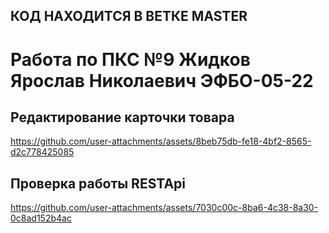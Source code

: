 ## КОД НАХОДИТСЯ В ВЕТКЕ MASTER
# Работа по ПКС №9 Жидков Ярослав Николаевич ЭФБО-05-22
## Редактирование карточки товара 
https://github.com/user-attachments/assets/8beb75db-fe18-4bf2-8565-d2c778425085
## Проверка работы RESTApi
https://github.com/user-attachments/assets/7030c00c-8ba6-4c38-8a30-0c8ad152b4ac

